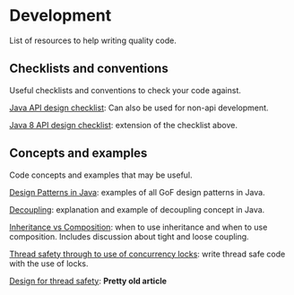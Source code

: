 # Development
List of resources to help writing quality code.

## Checklists and conventions
Useful checklists and conventions to check your code against.

[Java API design checklist](https://theamiableapi.com/2012/01/16/java-api-design-checklist/): Can also be used for non-api development.

[Java 8 API design checklist](https://dzone.com/articles/the-java-8-api-design-principles): extension of the checklist above.

## Concepts and examples
Code concepts and examples that may be useful.

[Design Patterns in Java](https://github.com/iluwatar/java-design-patterns): examples of all GoF design patterns in Java.

[Decoupling](https://blog.frankel.ch/simplest-java-decoupling-without-3rd-party-frameworks/#gsc.tab=0): explanation and example of decoupling concept in Java.

[Inheritance vs Composition](http://www.javaworld.com/article/2076814/core-java/inheritance-versus-composition--which-one-should-you-choose-.html): when to use inheritance and when to use composition. Includes discussion about tight and loose coupling.

[Thread safety through to use of concurrency locks](https://docs.oracle.com/javase/tutorial/essential/concurrency/newlocks.html): write thread safe code with the use of locks.

[Design for thread safety](http://www.javaworld.com/article/2076747/core-java/design-for-thread-safety.html): **Pretty old article**
